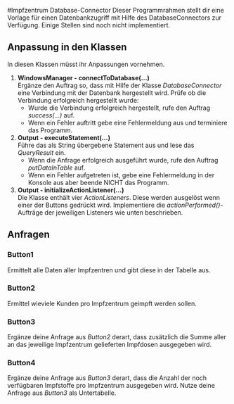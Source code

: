 #Impfzentrum Database-Connector
Dieser Programmrahmen stellt dir eine Vorlage für einen Datenbankzugriff mit Hilfe des DatabaseConnectors zur Verfügung.
Einige Stellen sind noch nicht implementiert.

## Anpassung in den Klassen
In diesen Klassen müsst ihr Anpassungen vornehmen.
1. **WindowsManager - connectToDatabase(...)**<br>
   Ergänze den Auftrag so, dass mit Hilfe der Klasse *DatabaseConnector* eine Verbindung mit der Datenbank hergestellt wird.
   Prüfe ob die Verbindung erfolgreich hergestellt wurde:
   * Wurde die Verbindung erfolgreich hergestellt, rufe den Auftrag *success(...)* auf.
   * Wenn ein Fehler auftritt gebe eine Fehlermeldung aus und terminiere das Programm. 
2. **Output - executeStatement(...)**<br>
   Führe das als String übergebene Statement aus und lese das *QueryResult* ein.
   * Wenn die Anfrage erfolgreich ausgeführt wurde, rufe den Auftrag *putDataInTable* auf.
   * Wenn ein Fehler aufgetreten ist, gebe eine Fehlermeldung in der Konsole aus aber beende NICHT das Programm.
3. **Output - initializeActionListener(...)**<br>
   Die Klasse enthält vier *ActionListeners*. Diese werden ausgelöst wenn einer der Buttons gedrückt wird.
   Implementiere die *actionPerformed()*-Aufträge der jeweiligen Listeners wie unten beschrieben.
   
## Anfragen
### Button1
Ermittelt alle Daten aller Impfzentren und gibt diese in der Tabelle aus.
### Button2
Ermittel wieviele Kunden pro Impfzentrum geimpft werden sollen.
### Button3
Ergänze deine Anfrage aus *Button2* derart, dass zusätzlich die Summe aller an das jeweilige Impfzentrum gelieferten Impfdosen ausgegeben wird.
### Button4
Ergänze deine Anfrage aus *Button3* derart, dass die Anzahl der noch verfügbaren Impfstoffe pro Impfzentrum ausgegeben wird. Nutze deine Anfrage aus *Button3* als Untertabelle.
